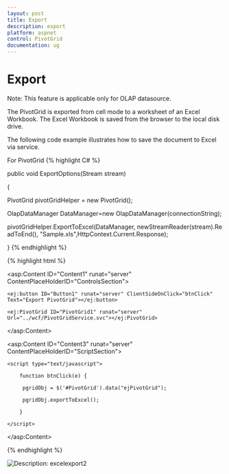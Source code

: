 ```yaml
---
layout: post
title: Export
description: export
platform: aspnet
control: PivotGrid
documentation: ug
---
```


# Export

 Note: This feature is applicable only for OLAP datasource.

The PivotGrid is exported from cell mode to a worksheet of an Excel Workbook. The Excel Workbook is saved from the browser to the local disk drive.

The following code example illustrates how to save the document to Excel via service.

For PivotGrid
{% highlight C# %}



public void ExportOptions(Stream stream)

{

PivotGrid pivotGridHelper = new PivotGrid();

OlapDataManager DataManager=new OlapDataManager(connectionString);

pivotGridHelper.ExportToExcel(DataManager, newStreamReader(stream).ReadToEnd(), "Sample.xls",HttpContext.Current.Response);

}
{% endhighlight %}

{% highlight html %}


<asp:Content ID="Content1" runat="server" ContentPlaceHolderID="ControlsSection">

    <ej:button ID="Button1" runat="server" ClientSideOnClick="btnClick" Text="Export PivotGrid"></ej:button> 

    <ej:PivotGrid ID="PivotGrid1" runat="server" Url="../wcf/PivotGridService.svc"></ej:PivotGrid>

</asp:Content>

<asp:Content ID="Content3" runat="server" ContentPlaceHolderID="ScriptSection">

    <script type="text/javascript">

        function btnClick(e) {

         pgridObj = $('#PivotGrid').data("ejPivotGrid");

         pgridObj.exportToExcel();

        }

    </script>    

</asp:Content>

{% endhighlight %}



 ![Description: excelexport2](Export_images/Export_img1.png) 



